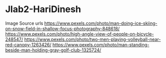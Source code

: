# Jlab2-HariDinesh

Image Source urls
https://www.pexels.com/photo/man-doing-ice-skiing-on-snow-field-in-shallow-focus-photography-848618/
https://www.pexels.com/photo/high-angle-view-of-people-on-bicycle-248547/
https://www.pexels.com/photo/two-men-playing-volleyball-near-red-canopy-1263426/
https://www.pexels.com/photo/man-standing-beside-man-holding-gray-golf-club-1325724/
